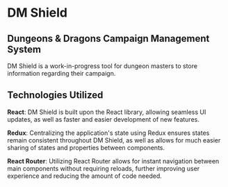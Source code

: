 # DM Shield

## Dungeons & Dragons Campaign Management System

DM Shield is a work-in-progress tool for dungeon masters to store information regarding their campaign.

## Technologies Utilized

**React**: DM Shield is built upon the React library, allowing seamless UI updates, as well as faster
and easier development of new features.

**Redux**: Centralizing the application's state using Redux ensures states remain consistent throughout
DM Shield, as well as allows for much easier sharing of states and properties between components.

**React Router**: Utilizing React Router allows for instant navigation between main components without
requiring reloads, further improving user experience and reducing the amount of code needed.

